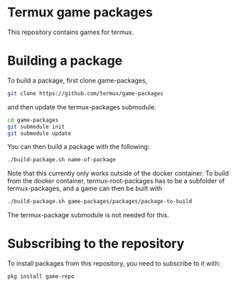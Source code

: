 # Termux game packages
This repository contains games for termux.

# Building a package
To build a package, first clone game-packages,
```sh
git clone https://github.com/termux/game-packages
```
and then update the termux-packages submodule.
```sh
cd game-packages
git submodule init
git submodule update
```
You can then build a package with the following:
```sh
./build-package.sh name-of-package
```
Note that this currently only works outside of the docker container.
To build from the docker container, termux-root-packages has to be a subfolder of termux-packages, and a game can then be built with
```sh
./build-package.sh game-packages/packages/package-to-build
```
The termux-package submodule is not needed for this.

# Subscribing to the repository
To install packages from this repository, you need to subscribe to it with:
```sh
pkg install game-repo
```
